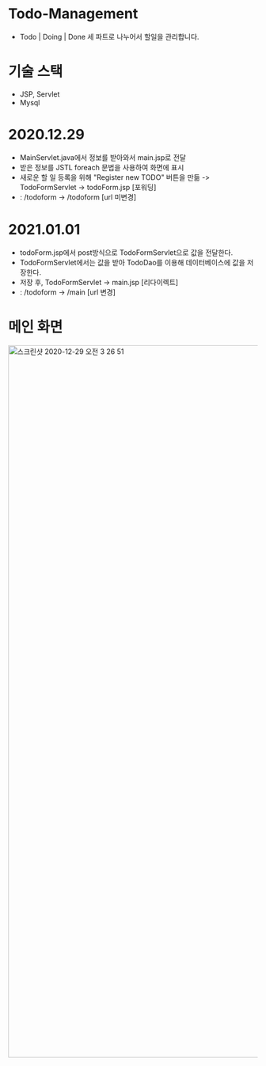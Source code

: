 # Todo-Management
- Todo | Doing | Done 세 파트로 나누어서 할일을 관리합니다.     


# 기술 스택
- JSP, Servlet
- Mysql     


# 2020.12.29
- MainServlet.java에서 정보를 받아와서 main.jsp로 전달
- 받은 정보를 JSTL foreach 문법을 사용하여 화면에 표시
- 새로운 할 일 등록을 위해 "Register new TODO" 버튼을 만듦 -> TodoFormServlet -> todoForm.jsp [포워딩] 
- : /todoform -> /todoform [url 미변경]



# 2021.01.01
- todoForm.jsp에서 post방식으로 TodoFormServlet으로 값을 전달한다.
- TodoFormServlet에서는 값을 받아 TodoDao를 이용해 데이터베이스에 값을 저장한다. 
- 저장 후, TodoFormServlet -> main.jsp [리다이렉트] 
- : /todoform -> /main [url 변경]

# 메인 화면
<img width="1439" alt="스크린샷 2020-12-29 오전 3 26 51" src="https://user-images.githubusercontent.com/51853700/103235509-b882f400-4985-11eb-8d93-904cbaa130c1.png">
